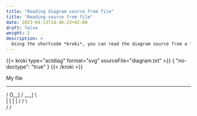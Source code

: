 ```yaml
---
title: "Reading diagram source from file"
title: "Reading source from file"
date: 2023-04-13T14:46:23+02:00
draft: false
weight: 2
description: >
  Using the shortcode *kroki*, you can read the diagram source from a file.
---
```

{{< kroki type="actdiag" format="svg" sourceFile="diagram.txt" >}}
{
  "no-doctype": "true"
}
{{< /kroki >}}

My file
  _____
 /  O__]
/  ___]
\   \
 |   |
 |   |
 /   /
 \   \
 /   /

